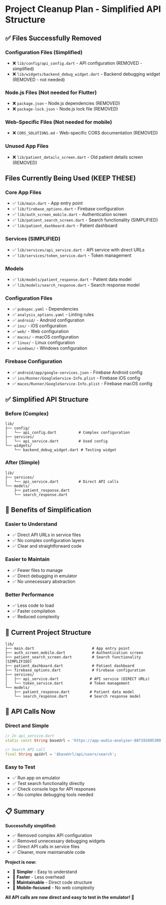 # Project Cleanup Plan - Simplified API Structure

## ✅ Files Successfully Removed

### Configuration Files (Simplified)
- ❌ `lib/config/api_config.dart` - API configuration (REMOVED - simplified)
- ❌ `lib/widgets/backend_debug_widget.dart` - Backend debugging widget (REMOVED - not needed)

### Node.js Files (Not needed for Flutter)
- ❌ `package.json` - Node.js dependencies (REMOVED)
- ❌ `package-lock.json` - Node.js lock file (REMOVED)

### Web-Specific Files (Not needed for mobile)
- ❌ `CORS_SOLUTIONS.md` - Web-specific CORS documentation (REMOVED)

### Unused App Files
- ❌ `lib/patient_details_screen.dart` - Old patient details screen (REMOVED)

## Files Currently Being Used (KEEP THESE)

### Core App Files
- ✅ `lib/main.dart` - App entry point
- ✅ `lib/firebase_options.dart` - Firebase configuration
- ✅ `lib/auth_screen_mobile.dart` - Authentication screen
- ✅ `lib/patient_search_screen.dart` - Search functionality (SIMPLIFIED)
- ✅ `lib/patient_dashboard.dart` - Patient dashboard

### Services (SIMPLIFIED)
- ✅ `lib/services/api_service.dart` - API service with direct URLs
- ✅ `lib/services/token_service.dart` - Token management

### Models
- ✅ `lib/models/patient_response.dart` - Patient data model
- ✅ `lib/models/search_response.dart` - Search response model

### Configuration Files
- ✅ `pubspec.yaml` - Dependencies
- ✅ `analysis_options.yaml` - Linting rules
- ✅ `android/` - Android configuration
- ✅ `ios/` - iOS configuration
- ✅ `web/` - Web configuration
- ✅ `macos/` - macOS configuration
- ✅ `linux/` - Linux configuration
- ✅ `windows/` - Windows configuration

### Firebase Configuration
- ✅ `android/app/google-services.json` - Firebase Android config
- ✅ `ios/Runner/GoogleService-Info.plist` - Firebase iOS config
- ✅ `macos/Runner/GoogleService-Info.plist` - Firebase macOS config

## ✅ Simplified API Structure

### **Before (Complex)**
```
lib/
├── config/
│   └── api_config.dart          # Complex configuration
├── services/
│   └── api_service.dart         # Used config
└── widgets/
    └── backend_debug_widget.dart # Testing widget
```

### **After (Simple)**
```
lib/
├── services/
│   └── api_service.dart         # Direct API calls
└── models/
    ├── patient_response.dart
    └── search_response.dart
```

## 🎯 Benefits of Simplification

### **Easier to Understand**
- ✅ Direct API URLs in service files
- ✅ No complex configuration layers
- ✅ Clear and straightforward code

### **Easier to Maintain**
- ✅ Fewer files to manage
- ✅ Direct debugging in emulator
- ✅ No unnecessary abstraction

### **Better Performance**
- ✅ Less code to load
- ✅ Faster compilation
- ✅ Reduced complexity

## 📱 Current Project Structure

```
lib/
├── main.dart                          # App entry point
├── auth_screen_mobile.dart            # Authentication screen
├── patient_search_screen.dart         # Search functionality (SIMPLIFIED)
├── patient_dashboard.dart             # Patient dashboard
├── firebase_options.dart              # Firebase configuration
├── services/
│   ├── api_service.dart              # API service (DIRECT URLs)
│   └── token_service.dart            # Token management
└── models/
    ├── patient_response.dart         # Patient data model
    └── search_response.dart          # Search response model
```

## 🚀 API Calls Now

### **Direct and Simple**
```dart
// In api_service.dart
static const String baseUrl = 'https://app-audio-analyzer-887192895309.us-central1.run.app';

// Search API call
final String apiUrl = '$baseUrl/api/users/search';
```

### **Easy to Test**
- ✅ Run app on emulator
- ✅ Test search functionality directly
- ✅ Check console logs for API responses
- ✅ No complex debugging tools needed

## 📋 Summary

**Successfully simplified:**
- ✅ Removed complex API configuration
- ✅ Removed unnecessary debugging widgets
- ✅ Direct API calls in service files
- ✅ Cleaner, more maintainable code

**Project is now:**
- 🎯 **Simpler** - Easy to understand
- 🚀 **Faster** - Less overhead
- 🔧 **Maintainable** - Direct code structure
- 📱 **Mobile-focused** - No web complexity

**All API calls are now direct and easy to test in the emulator! 🎉** 